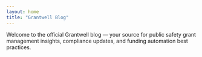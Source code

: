 ```yaml
---
layout: home
title: "Grantwell Blog"
---
```


Welcome to the official Grantwell blog — your source for public safety grant management insights, compliance updates, and funding automation best practices.
